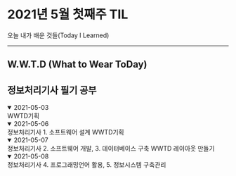 # 2021년 5월 첫째주 TIL
오늘 내가 배운 것들(Today I Learned)

---------------------------------------
## W.W.T.D (What to Wear ToDay)
## 정보처리기사 필기 공부


<details open>
<summary>2021-05-03</summary>
WWTD기획
</details>

<details open>
<summary>2021-05-06</summary>
정보처리기사 1. 소프트웨어 설계   
WWTD기획   

</details>


<details open>
<summary>2021-05-07</summary>
정보처리기사 2. 소프트웨어 개발, 3. 데이터베이스 구축   
WWTD 레이아웃 만들기
</details>

<details open>
<summary>2021-05-08</summary>
정보처리기사 4. 프로그래밍언어 활용, 5. 정보시스템 구축관리
</details>
